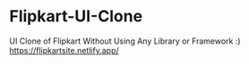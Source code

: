# Flipkart-UI-Clone
UI Clone of Flipkart Without Using Any Library or Framework :)
https://flipkartsite.netlify.app/
